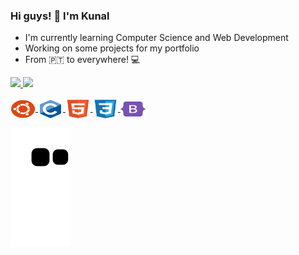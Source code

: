 ### Hi guys! 👋 I'm Kunal

<!--
**Nessvh/Nessvh** is a ✨ _special_ ✨ repository because its `README.md` (this file) appears on your GitHub profile.
-->
- I'm currently learning Computer Science and Web Development
- Working on some projects for my portfolio
- From 🇵🇹 to everywhere! 💻

<div>
  <a href="https://github.com/TheSwordBreaker">
  <img height="160em" src="https://github-readme-stats.vercel.app/api?username=TheSwordBreaker&show_icons=true&theme=dark&include_all_commits=true&count_private=true"/>
  <img height="160em" src="https://github-readme-stats.vercel.app/api/top-langs/?username=TheSwordBreaker&layout=compact&langs_count=7&theme=dark"/>
</div>
  
<div style="display: inline_block"><br> 
  <img align="center" alt="Nessvah-Ubuntu" height="30" width="40" src="https://github.com/devicons/devicon/blob/master/icons/ubuntu/ubuntu-plain.svg">
  <img align="center" alt="Nessvah-C" height="30" width="40" src="https://github.com/devicons/devicon/blob/master/icons/c/c-original.svg">
  <img align="center" alt="Nessvah-HTML" height="30" width="40" src="https://github.com/devicons/devicon/blob/master/icons/html5/html5-original.svg">
  <img align="center" alt="Nessvah-CSS" height="30" width="40" src="https://github.com/devicons/devicon/blob/master/icons/css3/css3-original.svg">
  <img align="center" alt="Nessvah-Bootstrap" height="30" width="40" src="https://github.com/devicons/devicon/blob/master/icons/bootstrap/bootstrap-plain.svg">   
</div>

  ![Snake animation](https://github.com/TheSwordBreaker/TheSwordBreaker/blob/output/github-contribution-grid-snake2.svg)
 
